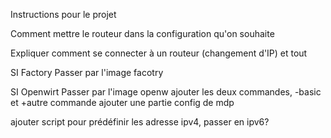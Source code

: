Instructions pour le projet 

Comment mettre le routeur dans la configuration qu'on souhaite

Expliquer comment se connecter à un routeur (changement d'IP) et tout

SI Factory 
Passer par l'image facotry

SI Openwirt 
Passer par l'image openw
ajouter les deux commandes, -basic et +autre commande
ajouter une partie config de mdp

ajouter script pour prédéfinir les adresse ipv4, passer en ipv6?
